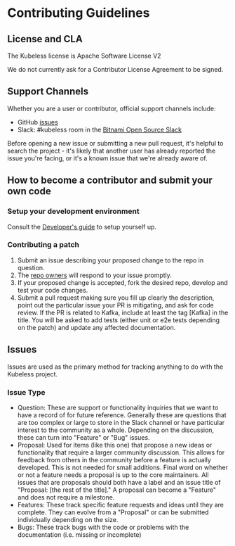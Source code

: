 # Contributing Guidelines

## License and CLA

The Kubeless license is Apache Software License V2

We do not currently ask for a Contributor License Agreement to be signed.

## Support Channels

Whether you are a user or contributor, official support channels include:

- GitHub [issues](https://github.com/kubeless/kubeless/issues/new)
- Slack: #kubeless room in the [Bitnami Open Source Slack](http://slack.oss.bitnami.com/)

Before opening a new issue or submitting a new pull request, it's helpful to search the project - it's likely that another user has already reported the issue you're facing, or it's a known issue that we're already aware of.

## How to become a contributor and submit your own code

### Setup your development environment

Consult the [Developer's guide](./docs/dev-guide.md) to setup yourself up.

### Contributing a patch

1. Submit an issue describing your proposed change to the repo in question.
2. The [repo owners](OWNERS) will respond to your issue promptly.
3. If your proposed change is accepted, fork the desired repo, develop and test your code changes.
4. Submit a pull request making sure you fill up clearly the description, point out the particular
   issue your PR is mitigating, and ask for code review. If the PR is related to Kafka, include at least the tag [Kafka] in the title. You will be asked to add tests (either unit or e2e tests depending on the patch) and update any affected documentation.

## Issues

Issues are used as the primary method for tracking anything to do with the Kubeless project.

### Issue Type

* Question: These are support or functionality inquiries that we want to have a record of for future reference. Generally these are questions that are too complex or large to store in the Slack channel or have particular interest to the community as a whole. Depending on the discussion, these can turn into "Feature" or "Bug" issues.
* Proposal: Used for items (like this one) that propose a new ideas or functionality that require a larger community discussion. This allows for feedback from others in the community before a feature is actually developed. This is not needed for small additions. Final word on whether or not a feature needs a proposal is up to the core maintainers. All issues that are proposals should both have a label and an issue title of "Proposal: [the rest of the title]." A proposal can become a "Feature" and does not require a milestone.
* Features: These track specific feature requests and ideas until they are complete. They can evolve from a "Proposal" or can be submitted individually depending on the size.
* Bugs: These track bugs with the code or problems with the documentation (i.e. missing or incomplete)


